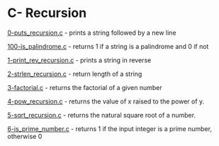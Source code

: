 # C- Recursion

[0-puts_recursion.c](https://github.com/endritNovaku/holbertonschool-low_level_programming/blob/master/0x08-recursion/0-puts_recursion.c) - prints a string followed by a new line

[100-is_palindrome.c](https://github.com/endritNovaku/holbertonschool-low_level_programming/blob/master/0x08-recursion/100-is_palindrome.c) - returns 1 if a string is a palindrome and 0 if not

[1-print_rev_recursion.c](https://github.com/endritNovaku/holbertonschool-low_level_programming/blob/master/0x08-recursion/1-print_rev_recursion.c) - prints a string in reverse

[2-strlen_recursion.c](https://github.com/endritNovaku/holbertonschool-low_level_programming/blob/master/0x08-recursion/2-strlen_recursion.c) - return length of a string

[3-factorial.c](https://github.com/endritNovaku/holbertonschool-low_level_programming/blob/master/0x08-recursion/3-factorial.c) - returns the factorial of a given number

[4-pow_recursion.c](https://github.com/endritNovaku/holbertonschool-low_level_programming/blob/master/0x08-recursion/4-pow_recursion.c) - returns the value of x raised to the power of y.

[5-sqrt_recursion.c](https://github.com/endritNovaku/holbertonschool-low_level_programming/blob/master/0x08-recursion/5-sqrt_recursion.c) - returns the natural square root of a number.

[6-is_prime_number.c](https://github.com/endritNovaku/holbertonschool-low_level_programming/blob/master/0x08-recursion/6-is_prime_number.c) - returns 1 if the input integer is a prime number, otherwise 0
